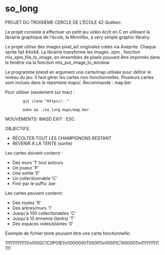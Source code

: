 # so_long

PROJET DU TROISIÈME CERCLE DE L'ÉCOLE 42 Québec. 

Le projet consiste à effectuer un petit jeu vidéo écrit en C en utilisant la librairie graphique de l'école, la Minnilibx, a very simple graphic librairy.

Le projet utilise des images pixel_art originales créés via Aseprite. Chaque sprite fait 64x64. La librairie transforme les images .xpm , fonction mlx_xpm_file_to_image, en ensembles de pixels pouvant être imprimés dans la fenêtre via la fonction mlx_put_image_to_window. 

Le programme prend en argument une carte/map utilisée pour définir le niveau du jeu. Il faut gérer les cartes non-fonctionnelles. Plusieurs cartes sont inclues dans le répertoire maps/. Recommandé : map.ber

Pour utiliser (seulement sur mac) :
            
            git clone "Https//.."
            
            make && ./so_long maps/map.ber

MOUVEMENTS:   WASD         EXIT : ESC

OBJECTIFS:
  - RÉCOLTER TOUT LES CHAMPIGNONS RESTANT
  - REVENIR À LA TENTE (sortie)

  Les cartes doivent contenir :
  - Des murs '1' tout autours
  - Un joueur 'P'
  - Une sortie 'E' 
  - Un collectionnable 'C' 
  - Finir par le suffix .ber

  Les cartes peuvent contenir: 
  - Des routes 'R'
  - Des arbres/murs '1'
  - Jusqu'à 100 collectionables 'C'
  - Jusqu'à 10 ennemis (tanks) 'T'
  - Des espaces vides/plaines '0'

Exemple de fichier texte pouvant être une carte fonctionnelle:

1111111111111\n1000C1C0P01E1\n1000000T00001\n10001C1000001\n1111111111111
